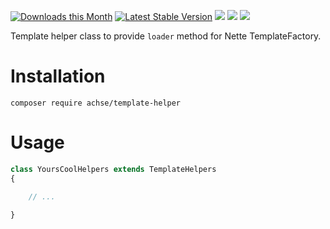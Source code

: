 [![Downloads this Month](https://img.shields.io/packagist/dm/achse/template-helper.svg)](https://packagist.org/packages/achse/template-helper)
[![Latest Stable Version](https://poser.pugx.org/achse/template-helper/v/stable)](https://github.com/achse/template-helper/releases)
![](https://travis-ci.org/Achse/template-helper.svg?branch=master)
![](https://scrutinizer-ci.com/g/Achse/template-helper/badges/quality-score.png?b=master)
![](https://scrutinizer-ci.com/g/Achse/template-helper/badges/coverage.png?b=master)

Template helper class to provide `loader` method for Nette TemplateFactory.

# Installation
```
composer require achse/template-helper
```

# Usage
```php
class YoursCoolHelpers extends TemplateHelpers
{

	// ...

}
```
